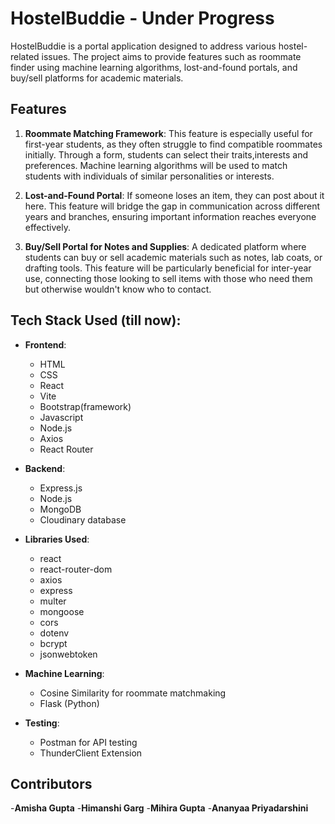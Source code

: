 # HostelBuddie - Under Progress

HostelBuddie is a portal application designed to address various hostel-related issues. 
The project aims to provide features such as roommate finder using machine learning algorithms, lost-and-found portals, and buy/sell platforms for academic materials.

## Features

1. **Roommate Matching Framework**: This feature is especially useful for first-year students, as they often struggle to find compatible roommates initially. Through a form, students can select their traits,interests and  preferences. Machine learning algorithms will be used to match students with individuals of similar personalities or interests.

2. **Lost-and-Found Portal**: If someone loses an item, they can post about it here. This feature will bridge the gap in communication across different years and branches, ensuring important information reaches everyone effectively.

3. **Buy/Sell Portal for Notes and Supplies**: A dedicated platform where students can buy or sell academic materials such as notes, lab coats, or drafting tools. This feature will be particularly beneficial for inter-year use, connecting those looking to sell items with those who need them but otherwise wouldn't know who to contact.

## Tech Stack Used (till now):

- **Frontend**: 
  - HTML
  - CSS
  - React
  - Vite
  - Bootstrap(framework)
  - Javascript
  - Node.js
  - Axios
  - React Router
  

- **Backend**:
  - Express.js
  - Node.js
  - MongoDB
  - Cloudinary database

- **Libraries Used**:
  - react
  - react-router-dom
  - axios
  - express
  - multer
  - mongoose
  - cors
  - dotenv
  - bcrypt
  - jsonwebtoken
  

- **Machine Learning**:
  - Cosine Similarity for roommate matchmaking
  - Flask (Python)

- **Testing**:
  - Postman for API testing
  - ThunderClient Extension


## Contributors

-**Amisha Gupta**
-**Himanshi Garg**
-**Mihira Gupta**
-**Ananyaa Priyadarshini**



